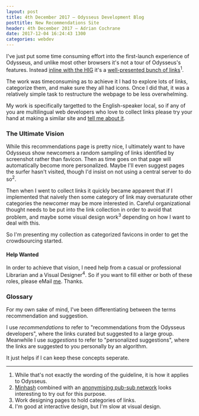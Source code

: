 ```yaml
---
layout: post
title: 4th December 2017 — Odysseus Development Blog
posttitle: New Recommendations Site
header: 4th December 2017 — Adrian Cochrane
date: 2017-12-04 16:24:43 1300
categories: webdev
---
```


I've just put some time consuming effort into the first-launch experience of Odysseus, and unlike most other browsers it's not a tour of Odysseus's features. Instead [inline with the HIG](https://elementary.io/docs/human-interface-guidelines#first-launch-experience) it's a [well-presented bunch of links](https://alcinnz.github.io/Odysseus-recommendations/)<sup title="While that's not exactly the wording of the guideline, it is how it applies to Odysseus">1</sup>. 

The work was timeconsuming as to achieve it I had to explore lots of links, categorize them, and make sure they all had icons. Once I did that, it was a relatively simple task to restructure the webpage to be less overwhelming. 

My work is specifically targetted to the English-speaker local, so if any of you are multilingual web developers who love to collect links please try your hand at making a similar site and [tell me about it](https://github.com/alcinnz/Odysseus-recommendations/issues). 

### The Ultimate Vision
While this recommendations page is pretty nice, I ultimately want to have Odysseus show newcomers a random sampling of links identified by screenshot rather than favicon. Then as time goes on that page will automatically become more personalized. Maybe I'll even suggest pages the surfer hasn't visited, though I'd insist on not using a central server to do so<sup title="Minhash combined with an anonymising pub-sub network looks interesting to try out for this purpose.">2</sup>.

Then when I went to collect links it quickly became apparent that if I implemented that naively then some category of link may oversaturate other categories the newcomer may be more interested in. Careful organizational thought needs to be put into the link collection in order to avoid that problem, and maybe some visual design work<sup title="Work designing pages to hold categories of links">3</sup> depending on how I want to deal with this. 

So I'm presenting my collection as categorized favicons in order to get the crowdsourcing started. 

#### Help Wanted

In order to achieve that vision, I need help from a casual or professional Librarian and a Visual Designer<sup title="I'm good at interactive design, but I'm slow at visual design.">4</sup>. So if you want to fill either or both of these roles, please eMail [me](mailto:alcinnz@lavabit.com). Thanks. 

### Glossary
For my own sake of mind, I've been differentiating between the terms recommendation and suggestion. 

I use *recommendations* to refer to "recommendations from the Odysseus developers", where the links curated but suggested to a large group. Meanwhile I use *suggestions* to refer to "personalized suggestions", where the links are suggested to you personally by an algorithm. 

It just helps if I can keep these concepts seperate. 

---

1. While that's not exactly the wording of the guideline, it is how it applies to Odysseus. 
2. [Minhash](http://matthewcasperson.blogspot.co.nz/2013/11/minhash-for-dummies.html) combined with an [anonymising pub-sub network](https://ipfs.io/blog/25-pubsub/) looks interesting to try out for this purpose.
3. Work designing pages to hold categories of links. 
4. I'm good at interactive design, but I'm slow at visual design.
